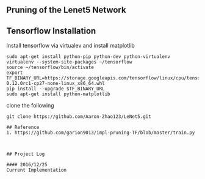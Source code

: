 ## Pruning of the Lenet5 Network


## Tensorflow Installation
Install tensorflow via virtualev and install matplotlib
```
sudo apt-get install python-pip python-dev python-virtualenv
virtualenv --system-site-packages ~/tensorflow
source ~/tensorflow/bin/activate
export TF_BINARY_URL=https://storage.googleapis.com/tensorflow/linux/cpu/tensorflow-0.12.0rc1-cp27-none-linux_x86_64.whl
pip install --upgrade $TF_BINARY_URL
sudo apt-get install python-matplotlib
```
clone the following
```
git clone https://github.com/Aaron-Zhao123/LeNet5.git
```

```
## Reference
1. https://github.com/garion9013/impl-pruning-TF/blob/master/train.py



## Project Log

#### 2016/12/25
Current Implementation  
